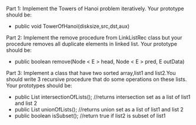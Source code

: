 Part 1: Implement the Towers of Hanoi problem iteratively. Your prototype should be:
- public  void TowerOfHanoi(disksize,src,dst,aux)

Part 2: Implement the remove procedure from LinkListRec class but your procedure removes all duplicate elements in linked list.
Your prototype should be:
- public boolean remove(Node < E > head, Node < E > pred, E outData)

Part 3: Implement a class that have two sorted array,list1 and list2.You should write 3 recursive procedure that do some operations on these lists. 
Your prototypes should be:
- public List intersectionOfLists(); //returns intersection set as a list of list1 and list 2
- public List unionOfLists(); //returns union set as a list of list1 and list 2  
- public boolean isSubset(); //return true if list2 is subset of list1
